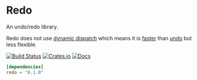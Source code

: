 # Redo
An undo/redo library.

Redo does not use [dynamic dispatch] which means it is <u>faster</u> than [undo] 
but less flexible.

[![Build Status](https://travis-ci.org/evenorog/redo.svg?branch=master)](https://travis-ci.org/evenorog/redo)
[![Crates.io](https://img.shields.io/crates/v/redo.svg)](https://crates.io/crates/redo)
[![Docs](https://docs.rs/redo/badge.svg)](https://docs.rs/redo)

```toml
[dependencies]
redo = "0.1.0"
```

[dynamic dispatch]: https://doc.rust-lang.org/stable/book/trait-objects.html#dynamic-dispatch
[undo]: https://crates.io/crates/undo
